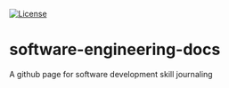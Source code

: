 [![License](https://img.shields.io/badge/License-Apache%202.0-blue.svg)](https://opensource.org/licenses/Apache-2.0)

# software-engineering-docs
A github page for software development skill journaling

